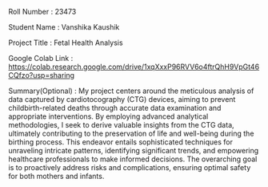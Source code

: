 Roll Number       :  23473

Student Name      :  Vanshika Kaushik

Project Title     :  Fetal Health Analysis

Google Colab Link :  https://colab.research.google.com/drive/1xqXxxP96RVV6o4ftrQhH9VpGt46CQfzo?usp=sharing

Summary(Optional) :  My project centers around the meticulous analysis of data captured by cardiotocography (CTG) devices, aiming to prevent childbirth-related deaths through accurate data examination and appropriate interventions. By employing advanced analytical methodologies, I seek to derive valuable insights from the CTG data, ultimately contributing to the preservation of life and well-being during the birthing process. This endeavor entails sophisticated techniques for unraveling intricate patterns, identifying significant trends, and empowering healthcare professionals to make informed decisions. The overarching goal is to proactively address risks and complications, ensuring optimal safety for both mothers and infants. 
